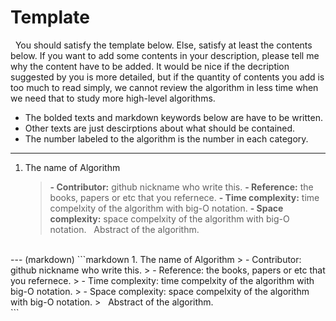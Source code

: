 # Template

&nbsp;&nbsp;You should satisfy the template below. Else, satisfy at least the contents below. If you want to add some contents in your description, please tell me why the content have to be added. It would be nice if the decription suggested by you is more detailed, but if the quantity of contents you add is too much to read simply, we cannot review the algorithm in less time when we need that to study more high-level algorithms.

- The bolded texts and markdown keywords below are have to be written.
- Other texts are just descirptions about what should be contained.
- The number labeled to the algorithm is the number in each category.
---
1. The name of Algorithm
	> <b>- Contributor:</b> github nickname who write this.
	> <b>- Reference:</b> the books, papers or etc that you refernece.
	> <b>- Time complexity:</b> time compelxity of the algorithm with big-O notation.
    > <b>- Space complexity:</b> space compelxity of the algorithm with big-O notation.
	> &nbsp;&nbsp;Abstract of the algorithm.
<br/>
---
(markdown)
```markdown
1. The name of Algorithm
	> - Contributor: github nickname who write this.
	> - Reference: the books, papers or etc that you refernece.
	> - Time complexity: time compelxity of the algorithm with big-O notation.
    > - Space complexity: space compelxity of the algorithm with big-O notation.
	> &nbsp;&nbsp;Abstract of the algorithm.
<br/>
```